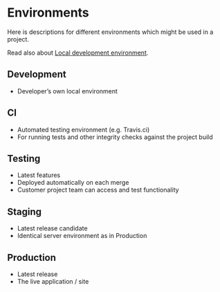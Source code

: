 # Environments

Here is descriptions for different environments which might be used in a project.

Read also about [Local development environment](https://github.com/druidfi/guidelines/blob/master/docs/local_dev_env.md).

## Development

- Developer’s own local environment

## CI

- Automated testing environment (e.g. Travis.ci)
- For running tests and other integrity checks against the project build

## Testing

- Latest features
- Deployed automatically on each merge
- Customer project team can access and test functionality

## Staging

- Latest release candidate
- Identical server environment as in Production

## Production

- Latest release
- The live application / site
